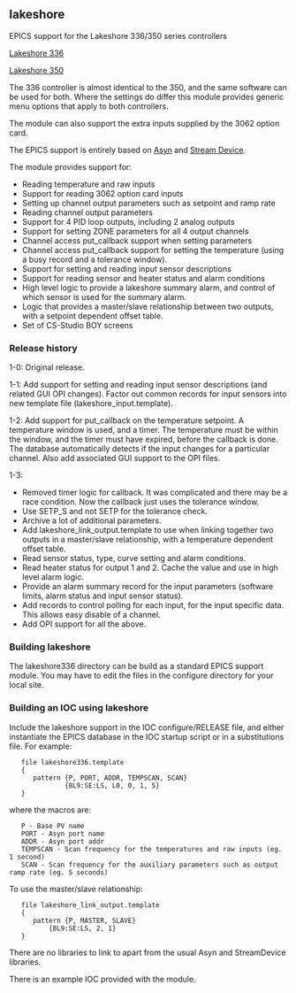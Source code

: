 ## lakeshore

EPICS support for the Lakeshore 336/350 series controllers 

[Lakeshore 336](http://www.lakeshore.com/products/cryogenic-temperature-controllers/model-336/Pages/Overview.aspx)

[Lakeshore 350](http://www.lakeshore.com/products/cryogenic-temperature-controllers/model-350/Pages/Overview.aspx)

The 336 controller is almost identical to the 350, and the same
software can be used for both. Where the settings do differ this 
module provides generic menu options that apply to both controllers.

The module can also support the extra inputs supplied by the 3062
option card. 

The EPICS support is entirely based on [Asyn](http://www.aps.anl.gov/epics/modules/soft/asyn/) and [Stream Device](http://epics.web.psi.ch/software/streamdevice/).

The module provides support for:

* Reading temperature and raw inputs
* Support for reading 3062 option card inputs
* Setting up channel output parameters such as setpoint and ramp rate
* Reading channel output parameters
* Support for 4 PID loop outputs, including 2 analog outputs
* Support for setting ZONE parameters for all 4 output channels
* Channel access put_callback support when setting parameters
* Channel access put_callback support for setting the temperature (using a busy record and a tolerance window).
* Support for setting and reading input sensor descriptions
* Support for reading sensor and heater status and alarm conditions
* High level logic to provide a lakeshore summary alarm, and control of which sensor is used for the summary alarm.
* Logic that provides a master/slave relationship between two outputs, with a setpoint dependent offset table.
* Set of CS-Studio BOY screens

### Release history

1-0: 
Original release.

1-1: 
Add support for setting and reading input sensor descriptions (and related GUI OPI changes). 
Factor out common records for input sensors into new template file (lakeshore_input.template). 

1-2:
Add support for put_callback on the temperature setpoint. A temperature window is used, and a timer. The temperature must be within the window, and the timer must have expired, before the callback is done. The database automatically detects if the input changes for a particular channel.
Also add associated GUI support to the OPI files.

1-3:
* Removed timer logic for callback. It was complicated and there may be a race condition. Now the callback just uses the tolerance window.
* Use SETP_S and not SETP for the tolerance check.
* Archive a lot of additional parameters.
* Add lakeshore_link_output.template to use when linking together two outputs in a master/slave relationship, with a temperature dependent offset table.
* Read sensor status, type, curve setting and alarm conditions.
* Read heater status for output 1 and 2. Cache the value and use in high level alarm logic.
* Provide an alarm summary record for the input parameters (software limits, alarm status and input sensor status).
* Add records to control polling for each input, for the input specific data. This allows easy disable of a channel.
* Add OPI support for all the above.


### Building lakeshore

The lakeshore336 directory can be build as a standard EPICS support
module. You may have to edit the files in the configure directory
for your local site.

### Building an IOC using lakeshore

Include the lakeshore support in the IOC configure/RELEASE file, and 
either instantiate the EPICS database in the IOC startup script or in a
substitutions file. For example:
```
   file lakeshore336.template
   {
      pattern {P, PORT, ADDR, TEMPSCAN, SCAN}
              {BL9:SE:LS, L0, 0, 1, 5}
   }
```
where the macros are:
```
   P - Base PV name
   PORT - Asyn port name
   ADDR - Asyn port addr
   TEMPSCAN - Scan frequency for the temperatures and raw inputs (eg. 1 second)
   SCAN - Scan frequency for the auxiliary parameters such as output ramp rate (eg. 5 seconds)
```
To use the master/slave relationship:
```
   file lakeshore_link_output.template
   {
      pattern {P, MASTER, SLAVE}
	      {BL9:SE:LS, 2, 1}
   }
```

There are no libraries to link to apart from the usual Asyn and StreamDevice libraries. 

There is an example IOC provided with the module.





